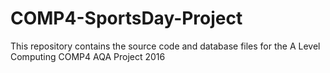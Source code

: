 # COMP4-SportsDay-Project
This repository contains the source code and database files for the A Level Computing COMP4 AQA Project 2016

